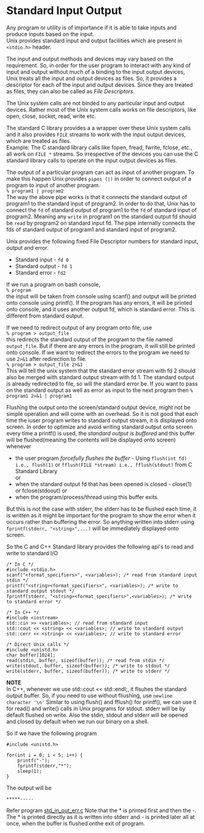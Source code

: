 # Standard Input Output

Any program or utility is of importance if it is able to take inputs and produce inputs based on the input.  
Unix provides standard input and output facilities which are present in `<stdio.h>` header.

The input and output methods and devices may vary based on the requirement.
So, in order for the user program to interact with any kind of input and output without much of a binding to the input output devices,  
Unix treats all the input and output devices as files. So, it provides a descriptor for each of the input and output devices.
Since they are treated as files, they can also be called as *File Descriptors*.

The Unix system calls are not binded to any particular input and output devices.
Rather most of the Unix system calls works on file descriptors, like open, close, socket, read, write etc.


The standard C library provides a a wrapper over these Unix system calls and it also provides `FILE` streams to work with the input output devices, which are treated as files.  
Example: The C standard library calls like fopen, fread, fwrite, fclose, etc., all work on `FILE *` streams.
So irrespective of the devices you can use the C standard library calls to operate on the input output devices as files.

The output of a particular program can act as input of another program. To make this happen Unix provides `pipes (|)` in order to connect output of a program to input of another program.  
`% program1 | program2`  
The way the above pipe works is that it connects the standard output of program1 to the standard input of program2.
In order to do that, Unix has to connect the `fd` of standard output of program1 to the `fd` of standard input of program2. Meaning any `write` in program1 on the standard output fd should be `read` by program2 on standard input fd. The pipe internally connects the fds of standard output of program1 and standard input of program2.

Unix provides the following fixed File Descriptor numbers for standard input, output and error.
- Standard input - `fd 0`
- Standard output - `fd 1`
- Standard error - `fd2`

If we run a program on bash console,  
`% program`  
the input will be taken from console using scanf() and output will be printed onto console using printf().
If the program has any errors, it will be printed onto console, and it uses another output fd, which is standard error. This is different from standard output.

If we need to redirect output of any program onto file, use  
`% program > output_file`  
this redirects the standard output of the program to the file named `output_file`.
But if there are any errors in the program, it will still be printed onto console.
If we want to redirect the errors to the program we need to use `2>&1` after redirection to file.  
`% program > output_file 2>&1`  
This will tell the unix system that the standard error stream with fd 2 should also be merged with standard output stream with fd 1. The standard output is already redirected to file, so will the standard error be.
If you want to pass on the standard output as well as error as input to the next program then
`% program1 2>&1 | program1`  



Flushing the output onto the screen/standard output device, might not be simple operation and will come with an overhead.
So it is not good that each time the iuser program writes to standard output stream, it is displayed onto screen.
In order to optimize and avoid writing standard output onto screen every time a printf() is used, the *standard output is buffered* and this buffer will be flushed(meaning the contents will be displayed onto screen) whenever 
- the user program *forcefully flushes the buffer* - Using `flush(int fd) i.e., flush(1)`  or `fflush(FILE *stream) i.e., fflush(stdout)` from C Standard Library  
 or
- when the standard output fd that has been opened is closed - close(1) or fclose(stdoout)
 or
- when the program/process/thread using this buffer exits.


But this is not the case with stderr, the stderr has to be flushed each time, it is written as it might be important for the program to show the error when it occurs rather than buffering the error.
So anything written into stderr using `fprintf(stderr, "<string>",...)` will be immediately displayed onto screen.

So the C and C++ Standard library provides the following api's to read and write to standard I/O
```
/* In C */
#include <stdio.h>
scanf("<format_specifiers>", <variables>); /* read from standard input stdin */
printf("<string><format_specifiers>", <variables>); /* write to standard output stdout */
fprintf(stderr, "<string><format_specifiers>",<variables>); /* write to standard error */

/* In C++ */
#include <iostream>
std::cin >> <variables>; // read from standard input
std::cout << <string> << <variables>; // write to standard output
std::cerr << <string> << <variables>; // write to standard error

/* Direct Unix calls */
#include <unistd.h>
char buffer[1024];
read(stdin, buffer, sizeof(buffer)); /* read from stdin */
write(stdout, buffer, sizeof(buffer)); /* write to stdout */
write(stderr, buffer, sizeof(buffer)); /* write to stderr */
```

**NOTE**  
In C++, whenever we use std::cout << std::endl;, it flsuhes the standard output buffer.
So, if you need to use without fliushing, use `newline character '\n'`
Similar to using flush() and fflush() for printf(), we can use it for read() and write() calls in Unix programs for stdout.
stderr will be by default flushed on write.
Also the stdin, stdout and stderr will be opened and closed by default when we run our binary on a shell.


So if we have the following program
```
#include <unistd.h>

for(int i = 0; i < 5; i++) {
	printf("-");
	fprintf(stderr,"*");
	sleep(1);
}
```
The output will be
```
*****-----
```
Refer program [std_in_out_err.c](std_in_out_err.c)
Note that the * is printed first and then the -. The * is printed directly as it is written into stderr and - is printed later all at once, when the buffer is flushed onthe exit of program.

